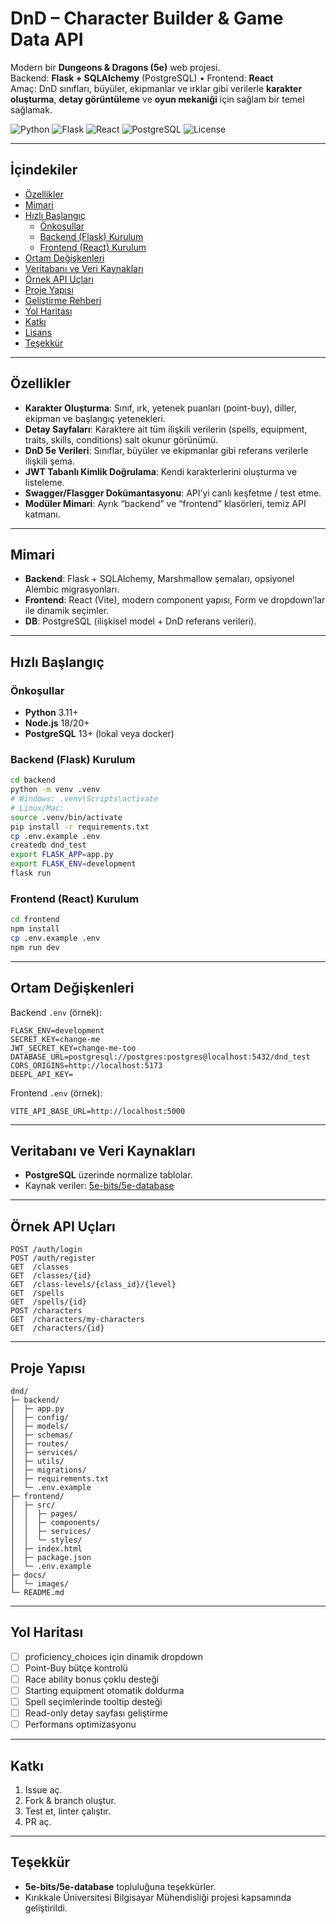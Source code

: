 # DnD – Character Builder & Game Data API

Modern bir **Dungeons & Dragons (5e)** web projesi.  
Backend: **Flask + SQLAlchemy** (PostgreSQL) • Frontend: **React**  
Amaç: DnD sınıfları, büyüler, ekipmanlar ve ırklar gibi verilerle **karakter oluşturma**, **detay görüntüleme** ve **oyun mekaniği** için sağlam bir temel sağlamak.

![Python](https://img.shields.io/badge/Python-3.11%2B-blue)
![Flask](https://img.shields.io/badge/Flask-API-black)
![React](https://img.shields.io/badge/React-Frontend-61DAFB)
![PostgreSQL](https://img.shields.io/badge/PostgreSQL-DB-336791)
![License](https://img.shields.io/badge/License-Choose--one-green)

---

## İçindekiler
- [Özellikler](#özellikler)
- [Mimari](#mimari)
- [Hızlı Başlangıç](#hızlı-başlangıç)
  - [Önkoşullar](#önkoşullar)
  - [Backend (Flask) Kurulum](#backend-flask-kurulum)
  - [Frontend (React) Kurulum](#frontend-react-kurulum)
- [Ortam Değişkenleri](#ortam-değişkenleri)
- [Veritabanı ve Veri Kaynakları](#veritabanı-ve-veri-kaynakları)
- [Örnek API Uçları](#örnek-api-uçları)
- [Proje Yapısı](#proje-yapısı)
- [Geliştirme Rehberi](#geliştirme-rehberi)
- [Yol Haritası](#yol-haritası)
- [Katkı](#katkı)
- [Lisans](#lisans)
- [Teşekkür](#teşekkür)

---

## Özellikler
- **Karakter Oluşturma**: Sınıf, ırk, yetenek puanları (point-buy), diller, ekipman ve başlangıç yetenekleri.
- **Detay Sayfaları**: Karaktere ait tüm ilişkili verilerin (spells, equipment, traits, skills, conditions) salt okunur görünümü.
- **DnD 5e Verileri**: Sınıflar, büyüler ve ekipmanlar gibi referans verilerle ilişkili şema.
- **JWT Tabanlı Kimlik Doğrulama**: Kendi karakterlerini oluşturma ve listeleme.
- **Swagger/Flasgger Dokümantasyonu**: API’yi canlı keşfetme / test etme.
- **Modüler Mimari**: Ayrık “backend” ve “frontend” klasörleri, temiz API katmanı.

---

## Mimari
- **Backend**: Flask + SQLAlchemy, Marshmallow şemaları, opsiyonel Alembic migrasyonları.  
- **Frontend**: React (Vite), modern component yapısı, Form ve dropdown’lar ile dinamik seçimler.  
- **DB**: PostgreSQL (ilişkisel model + DnD referans verileri).  

---

## Hızlı Başlangıç

### Önkoşullar
- **Python** 3.11+
- **Node.js** 18/20+
- **PostgreSQL** 13+ (lokal veya docker)

### Backend (Flask) Kurulum
```bash
cd backend
python -m venv .venv
# Windows: .venv\Scripts\activate
# Linux/Mac:
source .venv/bin/activate
pip install -r requirements.txt
cp .env.example .env
createdb dnd_test
export FLASK_APP=app.py
export FLASK_ENV=development
flask run
```

### Frontend (React) Kurulum
```bash
cd frontend
npm install
cp .env.example .env
npm run dev
```

---

## Ortam Değişkenleri
Backend `.env` (örnek):
```
FLASK_ENV=development
SECRET_KEY=change-me
JWT_SECRET_KEY=change-me-too
DATABASE_URL=postgresql://postgres:postgres@localhost:5432/dnd_test
CORS_ORIGINS=http://localhost:5173
DEEPL_API_KEY=
```

Frontend `.env` (örnek):
```
VITE_API_BASE_URL=http://localhost:5000
```

---

## Veritabanı ve Veri Kaynakları
- **PostgreSQL** üzerinde normalize tablolar.
- Kaynak veriler: [5e-bits/5e-database](https://github.com/5e-bits/5e-database)  

---

## Örnek API Uçları
```http
POST /auth/login
POST /auth/register
GET  /classes
GET  /classes/{id}
GET  /class-levels/{class_id}/{level}
GET  /spells
GET  /spells/{id}
POST /characters
GET  /characters/my-characters
GET  /characters/{id}
```

---

## Proje Yapısı
```
dnd/
├─ backend/
│  ├─ app.py
│  ├─ config/
│  ├─ models/
│  ├─ schemas/
│  ├─ routes/
│  ├─ services/
│  ├─ utils/
│  ├─ migrations/
│  ├─ requirements.txt
│  └─ .env.example
├─ frontend/
│  ├─ src/
│  │  ├─ pages/
│  │  ├─ components/
│  │  ├─ services/
│  │  └─ styles/
│  ├─ index.html
│  ├─ package.json
│  └─ .env.example
├─ docs/
│  └─ images/
└─ README.md
```

---

## Yol Haritası
- [ ] proficiency_choices için dinamik dropdown
- [ ] Point-Buy bütçe kontrolü
- [ ] Race ability bonus çoklu desteği
- [ ] Starting equipment otomatik doldurma
- [ ] Spell seçimlerinde tooltip desteği
- [ ] Read-only detay sayfası geliştirme
- [ ] Performans optimizasyonu

---

## Katkı
1. Issue aç.
2. Fork & branch oluştur.
3. Test et, linter çalıştır.
4. PR aç.


---

## Teşekkür
- **5e-bits/5e-database** topluluğuna teşekkürler.
- Kırıkkale Üniversitesi Bilgisayar Mühendisliği projesi kapsamında geliştirildi.
